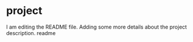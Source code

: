 
# project
I am editing the README file. Adding some more details about the project description.
readme
